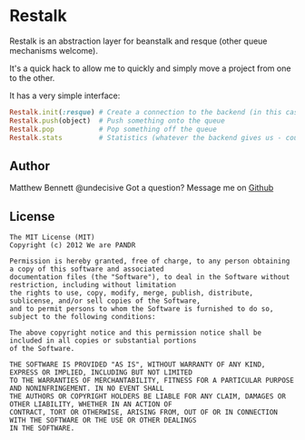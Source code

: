 Restalk
=======

Restalk is an abstraction layer for beanstalk and resque (other queue mechanisms welcome).

It's a quick hack to allow me to quickly and simply move a project from one to the other.

It has a very simple interface:

```ruby
Restalk.init(:resque) # Create a connection to the backend (in this case, resque)
Restalk.push(object)  # Push something onto the queue
Restalk.pop           # Pop something off the queue
Restalk.stats         # Statistics (whatever the backend gives us - could be gibberish)
```

Author
------

Matthew Bennett @undecisive
Got a question? Message me on [Github](http://github.com/undecisive)


License
-------

```
The MIT License (MIT)
Copyright (c) 2012 We are PANDR

Permission is hereby granted, free of charge, to any person obtaining a copy of this software and associated 
documentation files (the "Software"), to deal in the Software without restriction, including without limitation 
the rights to use, copy, modify, merge, publish, distribute, sublicense, and/or sell copies of the Software, 
and to permit persons to whom the Software is furnished to do so, subject to the following conditions:

The above copyright notice and this permission notice shall be included in all copies or substantial portions 
of the Software.

THE SOFTWARE IS PROVIDED "AS IS", WITHOUT WARRANTY OF ANY KIND, EXPRESS OR IMPLIED, INCLUDING BUT NOT LIMITED 
TO THE WARRANTIES OF MERCHANTABILITY, FITNESS FOR A PARTICULAR PURPOSE AND NONINFRINGEMENT. IN NO EVENT SHALL 
THE AUTHORS OR COPYRIGHT HOLDERS BE LIABLE FOR ANY CLAIM, DAMAGES OR OTHER LIABILITY, WHETHER IN AN ACTION OF 
CONTRACT, TORT OR OTHERWISE, ARISING FROM, OUT OF OR IN CONNECTION WITH THE SOFTWARE OR THE USE OR OTHER DEALINGS 
IN THE SOFTWARE.
```